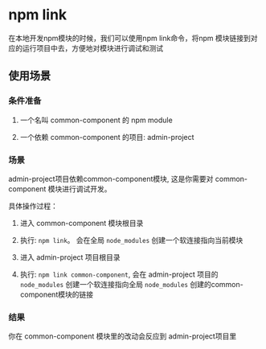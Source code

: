 # npm link

在本地开发npm模块的时候，我们可以使用npm link命令，将npm 模块链接到对应的运行项目中去，方便地对模块进行调试和测试

## 使用场景

### 条件准备

1. 一个名叫 common-component 的 npm module

2. 一个依赖 common-component 的项目: admin-project

### 场景

admin-project项目依赖common-component模块, 这是你需要对 common-component 模块进行调试开发。

具体操作过程：

1. 进入 common-component 模块根目录

2. 执行: `npm link`。 会在全局 `node_modules` 创建一个软连接指向当前模块  

3. 进入 admin-project 项目根目录

4. 执行: `npm link common-component`, 会在 admin-project 项目的 `node_modules` 创建一个软连接指向全局 `node_modules` 创建的common-component模块的链接

### 结果

你在 common-component 模块里的改动会反应到 admin-project项目里